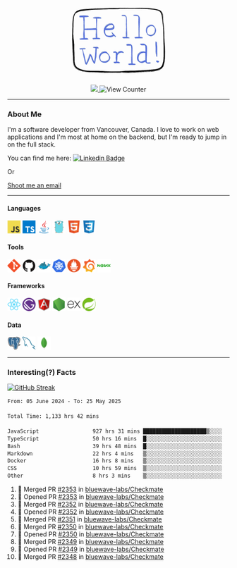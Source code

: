 <div align="center">
    <img src="./img/hello_world.webp" height="200px" width="">
    <div>
        <a href="https://www.linkedin.com/in/ajhollid">
            <img src="https://img.shields.io/badge/LinkedIn-blue"/>
        </a>
        <img src="https://komarev.com/ghpvc/?username=ajhollid&color=yellow" alt="View Counter">
    </div>
</div>

---

### About Me

I'm a software developer from Vancouver, Canada. I love to work on web applications and I'm most at home on the backend, but I'm ready to jump in on the full stack.

You can find me here: [![Linkedin Badge](https://img.shields.io/badge/-ajhollid-blue?style=flat&logo=Linkedin&logoColor=white)](https://www.linkedin.com/in/ajhollid)

Or

[Shoot me an email](mailto:ajhollid@gmail.com)

---

#### Languages

<div>
    <img src="./img/devicons/javascript-original.svg" width=30 height=30 alt="JavaScript">
    <img src="/img/devicons/typescript-original.svg" width=30 height=30 alt="TypeScript">
    <img src="./img/devicons/java-original.svg" width=30 height=30 alt="Java">
    <img src="./img/devicons/go-original.svg" width=30 height=30 alt="Golang">
    <img src="./img/devicons/html5-original.svg" width=30 height=30 alt="HTML 5">
    <img src="./img/devicons/css3-original.svg" width=30 height=30 alt="CSS 3">
</div>

#### Tools

<div>
    <img src="./img/devicons/git-original.svg" width=30 height=30 alt="Git">
    <img src="./img/devicons/github-original.svg" width=30 height=30 alt="Github">
    <img src="./img/devicons/docker-original.svg" width=30 
    height=30 alt="Docker">
    <img src="./img/devicons/kubernetes-original.svg" width=30 height=30 alt="K8">
    <img src="./img/devicons/prometheus-original.svg" width=30 height=30 alt="Prometheus">
    <img src="./img/devicons/grafana-original.svg" width=30 height=30 alt="Grafana">
    <img src="./img/devicons/nginx-original.svg" width=30 height=30 alt="Nginx">
</div>

#### Frameworks

<div>
    <img src="./img/devicons/react-original.svg" width=30 height=30 alt="React">
    <img src="./img/devicons/gatsby-original.svg" width=30 height=30 alt="Gatsby">
    <img src="./img/devicons/angularjs-original.svg" width=30 height=30 alt="AngularJS">
    <img src="./img/devicons/nodejs-original.svg" width=30 height=30 alt="NodeJS">
    <img src="./img/devicons/express-original.svg" width=30 height=30 alt="Express">
    <img src="./img/devicons/spring-original.svg" width=30 height=30 alt="Spring">
</div>

#### Data

<div>
    <img src="./img/devicons/postgresql-original.svg" width=30 height=30 alt="Postgresql">
    <img src="./img/devicons/mysql-original.svg" width=30 height=30 alt="Mysql">
    <img src="./img/devicons/mongodb-original.svg" width=30 height=30 alt="MongoDB">
</div>

---

### Interesting(?) Facts

[![GitHub Streak](http://github-readme-streak-stats.herokuapp.com?user=ajhollid)](https://git.io/streak-stats)

 <!--START_SECTION:waka-->

```txt
From: 05 June 2024 - To: 25 May 2025

Total Time: 1,133 hrs 42 mins

JavaScript                 927 hrs 31 mins ████████████████████▒░░░░   81.23 %
TypeScript                 50 hrs 16 mins  █░░░░░░░░░░░░░░░░░░░░░░░░   04.40 %
Bash                       39 hrs 48 mins  █░░░░░░░░░░░░░░░░░░░░░░░░   03.49 %
Markdown                   22 hrs 4 mins   ▒░░░░░░░░░░░░░░░░░░░░░░░░   01.93 %
Docker                     16 hrs 8 mins   ▒░░░░░░░░░░░░░░░░░░░░░░░░   01.41 %
CSS                        10 hrs 59 mins  ▒░░░░░░░░░░░░░░░░░░░░░░░░   00.96 %
Other                      8 hrs 3 mins    ▒░░░░░░░░░░░░░░░░░░░░░░░░   00.71 %
```

<!--END_SECTION:waka-->


<!--START_SECTION:activity-->
1. 🎉 Merged PR [#2353](https://github.com/bluewave-labs/Checkmate/pull/2353) in [bluewave-labs/Checkmate](https://github.com/bluewave-labs/Checkmate)
2. 💪 Opened PR [#2353](https://github.com/bluewave-labs/Checkmate/pull/2353) in [bluewave-labs/Checkmate](https://github.com/bluewave-labs/Checkmate)
3. 🎉 Merged PR [#2352](https://github.com/bluewave-labs/Checkmate/pull/2352) in [bluewave-labs/Checkmate](https://github.com/bluewave-labs/Checkmate)
4. 💪 Opened PR [#2352](https://github.com/bluewave-labs/Checkmate/pull/2352) in [bluewave-labs/Checkmate](https://github.com/bluewave-labs/Checkmate)
5. 🎉 Merged PR [#2351](https://github.com/bluewave-labs/Checkmate/pull/2351) in [bluewave-labs/Checkmate](https://github.com/bluewave-labs/Checkmate)
6. 🎉 Merged PR [#2350](https://github.com/bluewave-labs/Checkmate/pull/2350) in [bluewave-labs/Checkmate](https://github.com/bluewave-labs/Checkmate)
7. 💪 Opened PR [#2350](https://github.com/bluewave-labs/Checkmate/pull/2350) in [bluewave-labs/Checkmate](https://github.com/bluewave-labs/Checkmate)
8. 🎉 Merged PR [#2349](https://github.com/bluewave-labs/Checkmate/pull/2349) in [bluewave-labs/Checkmate](https://github.com/bluewave-labs/Checkmate)
9. 💪 Opened PR [#2349](https://github.com/bluewave-labs/Checkmate/pull/2349) in [bluewave-labs/Checkmate](https://github.com/bluewave-labs/Checkmate)
10. 🎉 Merged PR [#2348](https://github.com/bluewave-labs/Checkmate/pull/2348) in [bluewave-labs/Checkmate](https://github.com/bluewave-labs/Checkmate)
<!--END_SECTION:activity-->
